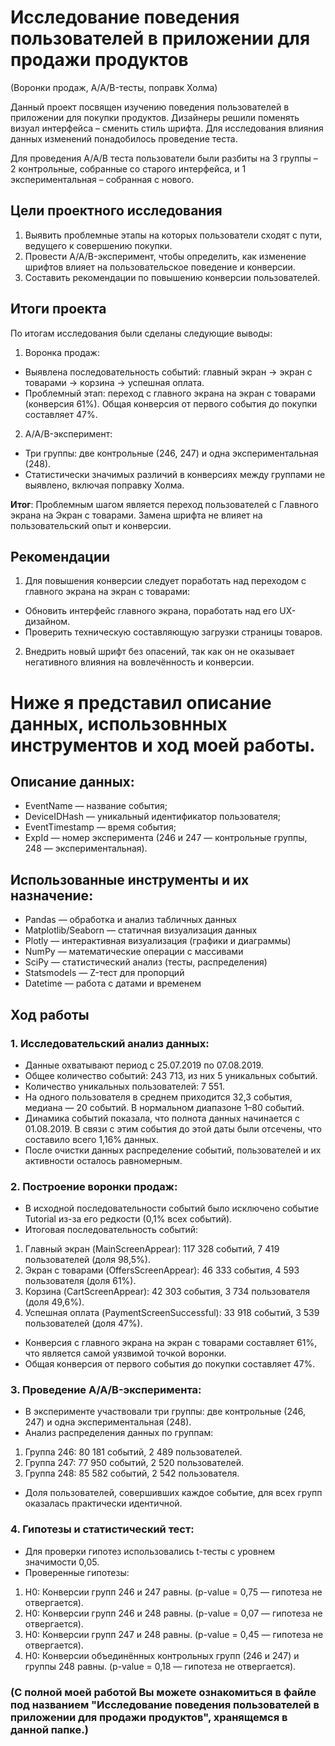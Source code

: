 # Исследование поведения пользователей в приложении для продажи продуктов
(Воронки продаж, A/A/B-тесты, поправк Холма)

Данный проект посвящен изучению поведения пользователей в приложении для покупки продуктов. Дизайнеры решили поменять визуал интерфейса – сменить стиль шрифта. Для исследования влияния данных изменений понадобилось проведение теста. 

Для проведения A/A/B теста пользователи были разбиты на 3 группы – 2 контрольные, собранные со старого интерфейса, и 1 экспериментальная – собранная с нового.

## **Цели проектного исследования**
1.	Выявить проблемные этапы на которых пользователи сходят с пути, ведущего к совершению покупки.
2.	Провести A/A/B-эксперимент, чтобы определить, как изменение шрифтов влияет на пользовательское поведение и конверсии.
3.	Составить рекомендации по повышению конверсии пользователей.

## **Итоги проекта**

По итогам исследования были сделаны следующие выводы: 
1.	Воронка продаж:
- Выявлена последовательность событий: главный экран → экран с товарами → корзина → успешная оплата.
- Проблемный этап: переход с главного экрана на экран с товарами (конверсия 61%). Общая конверсия от первого события до покупки составляет 47%.
2.	A/A/B-эксперимент:
- Три группы: две контрольные (246, 247) и одна экспериментальная (248).
- Статистически значимых различий в конверсиях между группами не выявлено, включая поправку Холма.

**Итог**: Проблемным шагом является переход пользователей с Главного экрана на Экран с товарами. Замена шрифта не влияет на пользовательский опыт и конверсии.

## **Рекомендации**
1.	Для повышения конверсии следует поработать над переходом с главного экрана на экран с товарами:
- Обновить интерфейс главного экрана, поработать над его UX-дизайном.
- Проверить техническую составляющую загрузки страницы товаров.
2.	Внедрить новый шрифт без опасений, так как он не оказывает негативного влияния на вовлечённость и конверсии.

# Ниже я представил описание данных, использовнных инструментов и ход моей работы.

## Описание данных:
- EventName — название события;
- DeviceIDHash — уникальный идентификатор пользователя;
- EventTimestamp — время события;
- ExpId — номер эксперимента (246 и 247 — контрольные группы, 248 — экспериментальная).

## Использованные инструменты и их назначение:
- Pandas — обработка и анализ табличных данных
- Matplotlib/Seaborn — статичная визуализация данных
- Plotly — интерактивная визуализация (графики и диаграммы)
- NumPy — математические операции с массивами
- SciPy — статистический анализ (тесты, распределения)
- Statsmodels — Z-тест для пропорций
- Datetime — работа с датами и временем

## **Ход работы**
### 1.	Исследовательский анализ данных:
- Данные охватывают период с 25.07.2019 по 07.08.2019.
- Общее количество событий: 243 713, из них 5 уникальных событий.
- Количество уникальных пользователей: 7 551.
- На одного пользователя в среднем приходится 32,3 события, медиана — 20 событий. В нормальном диапазоне 1–80 событий.
- Динамика событий показала, что полнота данных начинается с 01.08.2019. В связи с этим события до этой даты были отсечены, что составило всего 1,16% данных.
- После очистки данных распределение событий, пользователей и их активности осталось равномерным.
### 2.	Построение воронки продаж:
- В исходной последовательности событий было исключено событие Tutorial из-за его редкости (0,1% всех событий).
- Итоговая последовательность событий:
1.	Главный экран (MainScreenAppear): 117 328 событий, 7 419 пользователей (доля 98,5%).
2.	Экран с товарами (OffersScreenAppear): 46 333 события, 4 593 пользователя (доля 61%).
3.	Корзина (CartScreenAppear): 42 303 события, 3 734 пользователя (доля 49,6%).
4.	Успешная оплата (PaymentScreenSuccessful): 33 918 событий, 3 539 пользователей (доля 47%).
- Конверсия с главного экрана на экран с товарами составляет 61%, что является самой уязвимой точкой воронки.
- Общая конверсия от первого события до покупки составляет 47%.
### 3.	Проведение A/A/B-эксперимента:
- В эксперименте участвовали три группы: две контрольные (246, 247) и одна экспериментальная (248).
- Анализ распределения данных по группам:
1) Группа 246: 80 181 событий, 2 489 пользователей.
2) Группа 247: 77 950 событий, 2 520 пользователей.
3) Группа 248: 85 582 событий, 2 542 пользователя.
- Доля пользователей, совершивших каждое событие, для всех групп оказалась практически идентичной.
### 4.	Гипотезы и статистический тест:
- Для проверки гипотез использовались t-тесты с уровнем значимости 0,05.
- Проверенные гипотезы:
1.	H0: Конверсии групп 246 и 247 равны. (p-value = 0,75 — гипотеза не отвергается).
2.	H0: Конверсии групп 246 и 248 равны. (p-value = 0,07 — гипотеза не отвергается).
3.	H0: Конверсии групп 247 и 248 равны. (p-value = 0,45 — гипотеза не отвергается).
4.	H0: Конверсии объединённых контрольных групп (246 и 247) и группы 248 равны. (p-value = 0,18 — гипотеза не отвергается).

### (С полной моей работой Вы можете ознакомиться в файле под названием "Исследование поведения пользователей в приложении для продажи продуктов", хранящемся в данной папке.)
